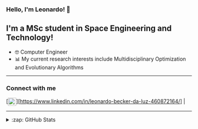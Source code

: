 ### Hello, I'm Leonardo! 👋

## I'm a MSc student in Space Engineering and Technology!
- 🤓 Computer Engineer
- 📊 My current research interests include Multidisciplinary Optimization and Evolutionary Algorithms

---

### Connect with me

[<img align="center" alt="leobeckerdaluz | LinkedIn" width="22px" src="https://cdn.jsdelivr.net/npm/simple-icons@v3/icons/linkedin.svg" />][https://www.linkedin.com/in/leonardo-becker-da-luz-460872164/]  | 

---

<details>
  <summary>:zap: GitHub Stats</summary>
  
  [![Leonardo's github stats](https://github-readme-stats.vercel.app/api?username=leobeckerdaluz)](https://github-readme-stats.vercel.app/api?username=leobeckerdaluz)
  
</details>
